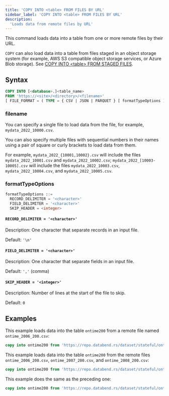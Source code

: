 ```yaml
---
title: 'COPY INTO <table> FROM FILES BY URL'
sidebar_label: 'COPY INTO <table> FROM FILES BY URL'
description:
  'Loads data from remote files by URL'
---
```


This command loads data into a table from one or more remote files by their URL.

`COPY` can also load data into a table from files staged in an object storage system (for example, AWS S3 compatible object storage services, or Azure Blob storage). See [COPY INTO \<table\> FROM STAGED FILES](dml-copy-into-table.md).

## Syntax

```sql
COPY INTO [<database>.]<table_name>
FROM 'https://<site>/<directory>/<filename>'
[ FILE_FORMAT = ( TYPE = { CSV | JSON | PARQUET } [ formatTypeOptions ] ) ]
```

### filename

You can specify a single file to load data from the file, for example, `mydata_2022_10000.csv`. 

You can also specify multiple files with sequential numbers in their names using a pair of square or curly brackets to load data from them. 

For example, `mydata_2022_{10001,10002}.csv` will include the files `mydata_2022_10001.csv` and `mydata_2022_10002.csv`; `mydata_2022_[10003-10005].csv` will include the files `mydata_2022_10003.csv`, `mydata_2022_10004.csv`, and `mydata_2022_10005.csv`. 

### formatTypeOptions

```sql
formatTypeOptions ::=
  RECORD_DELIMITER = '<character>' 
  FIELD_DELIMITER = '<character>' 
  SKIP_HEADER = <integer>
```

#### `RECORD_DELIMITER = '<character>'`

Description: One character that separate records in an input file.

Default: `'\n'`

#### `FIELD_DELIMITER = '<character>'`

Description: One character that separate fields in an input file.

Default: `','` (comma)

#### `SKIP_HEADER = '<integer>'`

Description: Number of lines at the start of the file to skip.

Default: `0`

## Examples

This example loads data into the table `ontime200` from a remote file named `ontime_2006_200.csv`:
```sql
copy into ontime200 from 'https://repo.databend.rs/dataset/stateful/ontime_2006_200.csv' FILE_FORMAT = (type = 'CSV' field_delimiter = ','  record_delimiter = '\n' skip_header = 1)
```

This example loads data into the table `ontime200` from the remote files `ontime_2006_200.csv`, `ontime_2007_200.csv`, and `ontime_2008_200.csv`:

```sql
copy into ontime200 from 'https://repo.databend.rs/dataset/stateful/ontime_200{6,7,8}_200.csv' FILE_FORMAT = (type = 'CSV' field_delimiter = ','  record_delimiter = '\n' skip_header = 1)
```

This example does the same as the preceding one:

```sql 
copy into ontime200 from 'https://repo.databend.rs/dataset/stateful/ontime_200[6-8]_200.csv' FILE_FORMAT = (type = 'CSV' field_delimiter = ','  record_delimiter = '\n' skip_header = 1)
```